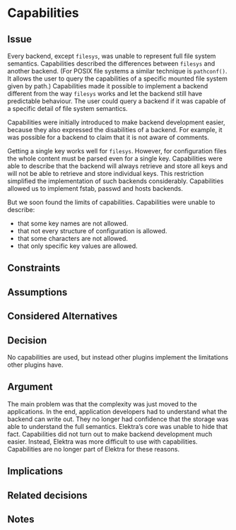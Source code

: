# Capabilities

## Issue

Every backend, except `filesys`, was unable to represent full file system
semantics.  Capabilities described the differences between `filesys`
and another backend. (For POSIX file systems a similar technique is
`pathconf()`. It allows the user to query the capabilities of a specific
mounted file system given by path.)  Capabilities made it possible
to implement a backend different from the way `filesys` works and let
the backend still have predictable behaviour.  The user could query a
backend if it was capable of a specific detail of file system semantics.

Capabilities were initially introduced to make backend development easier,
because they also expressed the disabilities of a backend.  For example,
it was possible for a backend to claim that it is not aware of comments.

Getting a single key works well for `filesys`.  However,
for configuration files the whole content must be parsed even for a
single key.  Capabilities were able to describe that the backend will
always retrieve and store all keys and will not be able to retrieve and
store individual keys.  This restriction simplified the implementation of
such backends considerably.  Capabilities allowed us to implement fstab,
passwd and hosts backends.

But we soon found the limits of capabilities.
Capabilities were unable to describe:

- that some key names are not allowed.
- that not every structure of configuration is allowed.
- that some characters are not allowed.
- that only specific key values are allowed.

## Constraints

## Assumptions

## Considered Alternatives

## Decision

No capabilities are used, but instead other plugins implement the
limitations other plugins have.

## Argument

The main problem was that the complexity was just moved to the
applications.  In the end, application developers had to understand
what the backend can write out.  They no longer had confidence that
the storage was able to understand the full semantics.  Elektra’s core
was unable to hide that fact.  Capabilities did not turn out to make
backend development much easier.  Instead, Elektra was more difficult
to use with capabilities.  Capabilities are no longer part of Elektra
for these reasons.

## Implications

## Related decisions

## Notes
